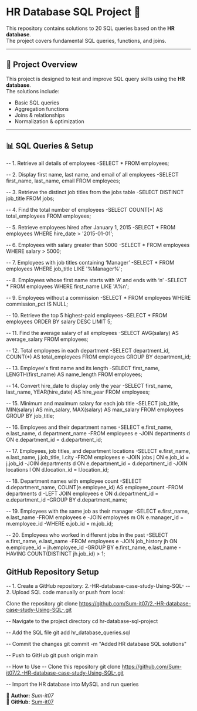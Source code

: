 # HR Database SQL Project 🚀

This repository contains solutions to 20 SQL queries based on the **HR database**.  
The project covers fundamental SQL queries, functions, and joins.

---

## 📌 **Project Overview**
This project is designed to test and improve SQL query skills using the **HR database**.  
The solutions include:
- Basic SQL queries
- Aggregation functions
- Joins & relationships
- Normalization & optimization

---

## 📊 **SQL Queries & Setup**
-- 1. Retrieve all details of employees
-SELECT * FROM employees;

-- 2. Display first name, last name, and email of all employees
-SELECT first_name, last_name, email FROM employees;

-- 3. Retrieve the distinct job titles from the jobs table
-SELECT DISTINCT job_title FROM jobs;

-- 4. Find the total number of employees
-SELECT COUNT(*) AS total_employees FROM employees;

-- 5. Retrieve employees hired after January 1, 2015
-SELECT * FROM employees WHERE hire_date > '2015-01-01';

-- 6. Employees with salary greater than 5000
-SELECT * FROM employees WHERE salary > 5000;

-- 7. Employees with job titles containing ‘Manager’
-SELECT * FROM employees WHERE job_title LIKE '%Manager%';

-- 8. Employees whose first name starts with ‘A’ and ends with ‘n’
-SELECT * FROM employees WHERE first_name LIKE 'A%n';

-- 9. Employees without a commission
-SELECT * FROM employees WHERE commission_pct IS NULL;

-- 10. Retrieve the top 5 highest-paid employees
-SELECT * FROM employees ORDER BY salary DESC LIMIT 5;

-- 11. Find the average salary of all employees
-SELECT AVG(salary) AS average_salary FROM employees;

-- 12. Total employees in each department
-SELECT department_id, COUNT(*) AS total_employees FROM employees GROUP BY department_id;

-- 13. Employee's first name and its length
-SELECT first_name, LENGTH(first_name) AS name_length FROM employees;

-- 14. Convert hire_date to display only the year
-SELECT first_name, last_name, YEAR(hire_date) AS hire_year FROM employees;

-- 15. Minimum and maximum salary for each job title
-SELECT job_title, MIN(salary) AS min_salary, MAX(salary) AS max_salary FROM employees GROUP BY job_title;

-- 16. Employees and their department names
-SELECT e.first_name, e.last_name, d.department_name 
-FROM employees e
-JOIN departments d ON e.department_id = d.department_id;

-- 17. Employees, job titles, and department locations
-SELECT e.first_name, e.last_name, j.job_title, l.city 
-FROM employees e
-JOIN jobs j ON e.job_id = j.job_id
-JOIN departments d ON e.department_id = d.department_id
-JOIN locations l ON d.location_id = l.location_id;

-- 18. Department names with employee count
-SELECT d.department_name, COUNT(e.employee_id) AS employee_count 
-FROM departments d
-LEFT JOIN employees e ON d.department_id = e.department_id
-GROUP BY d.department_name;

-- 19. Employees with the same job as their manager
-SELECT e.first_name, e.last_name 
-FROM employees e
-JOIN employees m ON e.manager_id = m.employee_id
-WHERE e.job_id = m.job_id;

-- 20. Employees who worked in different jobs in the past
-SELECT e.first_name, e.last_name 
-FROM employees e
-JOIN job_history jh ON e.employee_id = jh.employee_id
-GROUP BY e.first_name, e.last_name
-HAVING COUNT(DISTINCT jh.job_id) > 1;

## GitHub Repository Setup
-- 1. Create a GitHub repository: 2.-HR-database-case-study-Using-SQL-
-- 2. Upload SQL code manually or push from local:

Clone the repository
git clone https://github.com/Sum-it07/2.-HR-database-case-study-Using-SQL-.git

-- Navigate to the project directory
cd hr-database-sql-project

-- Add the SQL file
git add hr_database_queries.sql

-- Commit the changes
git commit -m "Added HR database SQL solutions"

-- Push to GitHub
git push origin main

-- How to Use
-- Clone this repository
git clone https://github.com/Sum-it07/2.-HR-database-case-study-Using-SQL-.git

-- Import the HR database into MySQL and run queries


📌 **Author:** _Sum-it07_  
📌 **GitHub:** [Sum-it07](https://github.com/Sum-it07)
